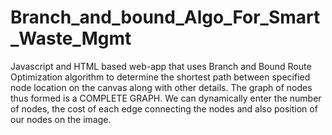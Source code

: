 # Branch_and_bound_Algo_For_Smart_Waste_Mgmt
Javascript and HTML based web-app that uses Branch and Bound Route Optimization algorithm to determine the shortest path between specified node location on the canvas along with other details.
The graph of nodes thus formed is a COMPLETE GRAPH.
We can dynamically enter the number of nodes, the cost of each edge connecting the nodes and also position of our nodes on the image.
